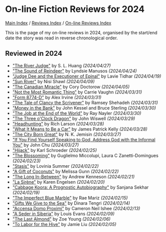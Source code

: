 # On-line Fiction Reviews for 2024

[Main Index](../../../README.md) / [Reviews Index](../../README.md) / [On-line Reviews Index](../README.md)

This is the page of my on-line reviews in 2024, organised by the start/end date the story was read in reverse chronological order.

## Reviewed in 2024
- ["The River Judge"](20240427-RiverJudge.md) by S. L. Huang *(2024/04/27)*
- ["The Sound of Reindeer"](20240424-SoundReindeer.md) by Lyndsie Manusos *(2024/04/24)*
- ["Judge Dee and the Executioner of Epinal"](20240419-JudgeDeeExecutionerEpinal.md) by Lavie Tidhar *(2024/04/19)*
- ["Sun River"](20240409-SunRiver.md) by Nisi Shawl *(2024/04/09)*
- ["The Canadian Miracle"](20240405-CanadianMiracle.md) by Cory Doctorow *(2024/04/05)*
- ["Not the Most Romantic Thing"](20240331-NotMostRomanticThing.md) by Carrie Vaughn *(2024/03/31)*
- ["Form 8774-D"](20240331-Form8774D.md) by Alex Irvine *(2024/03/31)*
- ["The Tale of Clancy the Scrivener"](20240331-ClancyScrivener.md) by Ramsey Shehadeh *(2024/03/31)*
- ["Money in the Bank"](20240330-MoneyBank.md) by John Kessel and Bruce Sterling *(2024/03/30)*
- ["The Job at the End of the World"](20240330-JobEndWorld.md) by Ray Nayler *(2024/03/30)*
- ["The Three o'Clock Dragon"](20240329-ThreeOClockDragon.md) by John Wiswell *(2024/03/29)*
- ["Headhunting"](20240328-Headhunting.md) by Rich Larson *(2024/03/28)*
- ["What It Means to Be a Car"](20240328-MeansToBeACar.md) by James Patrick Kelly *(2024/03/28)*
- ["The City Born Great"](20240327-CityBornGreat.md) by N. K. Jemisin *(2024/03/27)*
- ["If You Find Yourself Speaking to God, Address God with the Informal You"](20240327-SpeakingToGodInformalYou.md) by John Chu *(2024/03/27)*
- ["Hijack"](20240225-Hijack.md) by Karl Schroeder *(2024/02/25)*
- ["The Blossoming"](20240223-Blossoming.md) by Guglielmo Miccolupi, Laura C Zanetti-Domingues *(2024/02/23)*
- ["Stasis"](20240222-Statis.md) by Lovinia Summer *(2024/02/22)*
- ["A Gift of Coconuts"](20240222-GiftCoconuts.md) by Melissa Gunn *(2024/02/22)*
- ["The Long In-Between"](20240221-LongInBetween.md) by Andrew Kenneson *(2024/02/21)*
- ["La Sirène"](20240220-LaSirene.md) by Karen Engelsen *(2024/02/20)*
- ["Cabbage Koora: A Prognostic Autobiography"](20240219-CabbageKoora.md) by Sanjana Sekhar *(2024/02/19)*
- ["The Imperfect Blue Marble"](20240215-ImperfectBlueMarble.md) by Rae Mariz *(2024/02/15)*
- ["Gifts We Give to the Sea"](20240214-GiftsWeGiveToTheSea.md) by Dinara Tengri *(2024/02/14)*
- ["Accensa Domo Proximi"](20240213-AccensaDomoProximi.md) by Cameron Neil Ishee *(2024/02/13)*
- ["A Seder in Siberia"](20240209-SederSiberia.md) by Louis Evans *(2024/02/09)*
- ["The Last Almond"](20240206-LastAlmond.md) by Zoe Young *(2024/02/06)*
- ["To Labor for the Hive"](20240205-ToLaborForTheHive.md) by Jamie Liu *(2024/02/05)*
